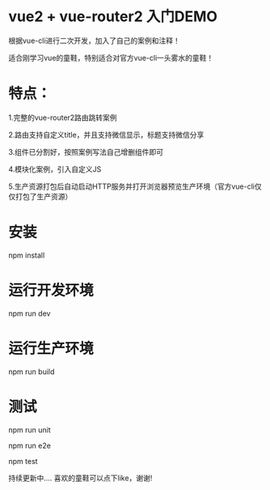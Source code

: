 # vue2 + vue-router2 入门DEMO
根据vue-cli进行二次开发，加入了自己的案例和注释！

适合刚学习vue的童鞋，特别适合对官方vue-cli一头雾水的童鞋！


# 特点：

1.完整的vue-router2路由跳转案例

2.路由支持自定义title，并且支持微信显示，标题支持微信分享

3.组件已分割好，按照案例写法自己增删组件即可

4.模块化案例，引入自定义JS

5.生产资源打包后自动启动HTTP服务并打开浏览器预览生产环境（官方vue-cli仅仅打包了生产资源）


# 安装
npm install

# 运行开发环境
npm run dev

# 运行生产环境
npm run build


# 测试
npm run unit

npm run e2e

npm test

持续更新中....
喜欢的童鞋可以点下like，谢谢!
